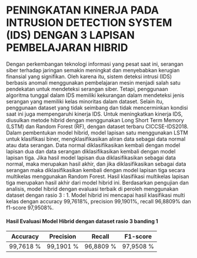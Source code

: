 # PENINGKATAN KINERJA PADA INTRUSION DETECTION SYSTEM (IDS) DENGAN 3 LAPISAN PEMBELAJARAN HIBRID
Dengan perkembangan teknologi informasi yang pesat saat ini, serangan siber terhadap jaringan semakin meningkat dan menyebabkan kerugian finansial yang signifikan. Oleh karena itu, sistem deteksi intrusi (IDS) berbasis anomali menggunakan pembelajaran mesin menjadi salah satu pendekatan untuk mendeteksi serangan siber. Tetapi, penggunaan algoritma tunggal dalam IDS memiliki kekurangan dalam mendeteksi jenis serangan yang memiliki kelas minoritas dalam dataset. Selain itu, penggunaan dataset yang tidak seimbang dan tidak mencerminkan kondisi saat ini juga mempengaruhi kinerja IDS.
Untuk meningkatkan kinerja IDS, diusulkan metode hibrid dengan menggunakan Long Short Term Memory (LSTM) dan Random Forest (RF), dengan dataset terbaru CICCSE-IDS2018. Dalam pembentukan model hibrid, model lapisan satu menggunakan LSTM untuk klasifikasi biner, mengklasifikasikan aliran data sebagai data normal atau data serangan. Data normal diklasifikasikan kembali dengan model lapisan dua dan data serangan diklasifikasikan kembali dengan model lapisan tiga. 
Jika hasil model lapisan dua diklasifikasikan sebagai data normal, maka merupakan hasil akhir, dan jika diklasifikasikan sebagai data serangan maka diklasifikasikan kembali dengan model lapisan tiga secara multikelas menggunakan Random Forest. Hasil klasifikasi multikelas lapisan tiga merupakan hasil akhir dari model hibrid ini. 
Berdasarkan pengujian dan analisis, model hibrid dengan evaluasi terbaik di peroleh menggunakan dataset dengan rasio 3 : 1. Model hibrid ini mencapai hasil klasifikasi multi kelas dengan 
accuracy 99,7618%, precision 99,1901%, recall 96,8809% dan f1-score 97,9508%.
#### Hasil Evaluasi Model Hibrid dengan dataset rasio 3 banding 1
|	Accuracy|	Precision|	Recall|	F1-score|
|---|---|---|---|
|99,7618 %|99,1901 %|	96,8809 %|	97,9508 %|
